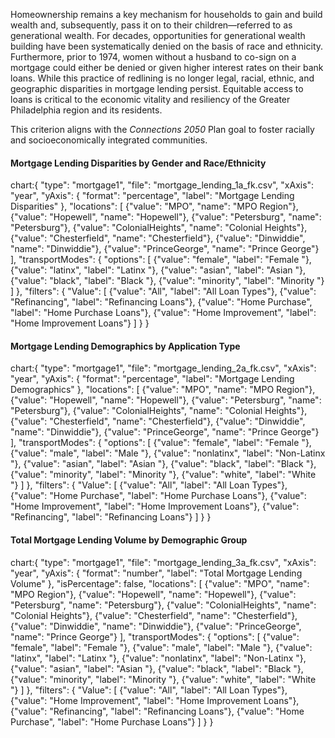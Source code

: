 Homeownership remains a key mechanism for households to gain and build wealth and, subsequently, pass it on to their children—referred to as generational wealth. For decades, opportunities for generational wealth building have been systematically denied on the basis of race and ethnicity. Furthermore, prior to 1974, women without a husband to co-sign on a mortgage could either be denied or given higher interest rates on their bank loans. While this practice of redlining is no longer legal, racial, ethnic, and geographic disparities in mortgage lending persist. Equitable access to loans is critical to the economic vitality and resiliency of the Greater Philadelphia region and its residents.

This criterion aligns with the _Connections 2050_ Plan goal to foster racially and socioeconomically integrated communities.

#### Mortgage Lending Disparities by Gender and Race/Ethnicity

chart:{
"type": "mortgage1",
"file": "mortgage_lending_1a_fk.csv",
"xAxis": "year",
"yAxis": {
"format": "percentage",
"label": "Mortgage Lending Disparities"
},
"locations": [
{"value": "MPO", "name": "MPO Region"},
{"value": "Hopewell", "name": "Hopewell"},
{"value": "Petersburg", "name": "Petersburg"},
{"value": "ColonialHeights", "name": "Colonial Heights"},
{"value": "Chesterfield", "name": "Chesterfield"},
{"value": "Dinwiddie", "name": "Dinwiddie"},
{"value": "PrinceGeorge", "name": "Prince George"}
],
"transportModes": {
"options": [
{"value": "female", "label": "Female "},
{"value": "latinx", "label": "Latinx "},
{"value": "asian", "label": "Asian "},
{"value": "black", "label": "Black "},
{"value": "minority", "label": "Minority "}
]
},
"filters": {
"Value": [
{"value": "All", "label": "All Loan Types"},
{"value": "Refinancing", "label": "Refinancing Loans"},
{"value": "Home Purchase", "label": "Home Purchase Loans"},
{"value": "Home Improvement", "label": "Home Improvement Loans"}
]
}
}

<div className="markdown-chart mt-25">

#### Mortgage Lending Demographics by Application Type

chart:{
"type": "mortgage1",
"file": "mortgage_lending_2a_fk.csv",
"xAxis": "year",
"yAxis": {
"format": "percentage",
"label": "Mortgage Lending Demographics"
},
"locations": [
{"value": "MPO", "name": "MPO Region"},
{"value": "Hopewell", "name": "Hopewell"},
{"value": "Petersburg", "name": "Petersburg"},
{"value": "ColonialHeights", "name": "Colonial Heights"},
{"value": "Chesterfield", "name": "Chesterfield"},
{"value": "Dinwiddie", "name": "Dinwiddie"},
{"value": "PrinceGeorge", "name": "Prince George"}
],
"transportModes": {
"options": [
{"value": "female", "label": "Female "},
{"value": "male", "label": "Male "},
{"value": "nonlatinx", "label": "Non-Latinx "},
{"value": "asian", "label": "Asian "},
{"value": "black", "label": "Black "},
{"value": "minority", "label": "Minority "},
{"value": "white", "label": "White "}
]
},
"filters": {
"Value": [
{"value": "All", "label": "All Loan Types"},
{"value": "Home Purchase", "label": "Home Purchase Loans"},
{"value": "Home Improvement", "label": "Home Improvement Loans"},
{"value": "Refinancing", "label": "Refinancing Loans"}
]
}
}

<div className="markdown-chart mt-25">

#### Total Mortgage Lending Volume by Demographic Group

chart:{
"type": "mortgage1",
"file": "mortgage_lending_3a_fk.csv",
"xAxis": "year",
"yAxis": {
"format": "number",
"label": "Total Mortgage Lending Volume"
},
"isPercentage": false,
"locations": [
{"value": "MPO", "name": "MPO Region"},
{"value": "Hopewell", "name": "Hopewell"},
{"value": "Petersburg", "name": "Petersburg"},
{"value": "ColonialHeights", "name": "Colonial Heights"},
{"value": "Chesterfield", "name": "Chesterfield"},
{"value": "Dinwiddie", "name": "Dinwiddie"},
{"value": "PrinceGeorge", "name": "Prince George"}
],
"transportModes": {
"options": [
{"value": "female", "label": "Female "},
{"value": "male", "label": "Male "},
{"value": "latinx", "label": "Latinx "},
{"value": "nonlatinx", "label": "Non-Latinx "},
{"value": "asian", "label": "Asian "},
{"value": "black", "label": "Black "},
{"value": "minority", "label": "Minority "},
{"value": "white", "label": "White "}
]
},
"filters": {
"Value": [
{"value": "All", "label": "All Loan Types"},
{"value": "Home Improvement", "label": "Home Improvement Loans"},
{"value": "Refinancing", "label": "Refinancing Loans"},
{"value": "Home Purchase", "label": "Home Purchase Loans"}
]
}
}
